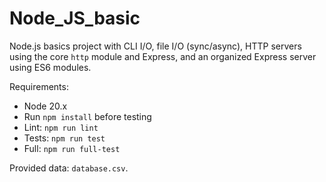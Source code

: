# Node_JS_basic

Node.js basics project with CLI I/O, file I/O (sync/async), HTTP servers using the core `http` module and Express, and an organized Express server using ES6 modules.

Requirements:
- Node 20.x
- Run `npm install` before testing
- Lint: `npm run lint`
- Tests: `npm run test`
- Full: `npm run full-test`

Provided data: `database.csv`. 